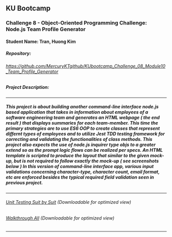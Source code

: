 ## KU Bootcamp  
### Challenge 8 - Object-Oriented Programming Challenge: Node.js Team Profile Generator
#### Student Name: Tran, Huong Kim

##### Repository:   
###### https://github.com/MercuryKTgithub/KUbootcamp_Challenge_08_Module10_Team_Profile_Generator
 
##### Project Description: 
-----------------------------------------------------------------------------------------------------------
##### This project is about building another command-line interface node.js based application that takes in information about employees of a software engineering team and generates an HTML webpage ( *the end result* ) that displays summaries for each team-member. This time the primary strategies are to use ES6 OOP to create classes that represent differnt types of employees and to utilize Jest TDD testing framework for correcting and validating the functionalities of class methods. This project also expects the use of node.js inquirer type objs to a greater extend so as the prompt logic flows can be realized per specs. An HTML template is scripted to produce the layout that similar to the given mock-up, but is not required to follow exactly the mock-up ( *see screenshots below* ) In this version of command-line interface app, various input validations concerning character-type, character count, email format, etc are enforced besides the typical required field validation seen in previous project.
-----------------------------------------------------------------------------------------------------------
###### [Unit Testing Suit by Suit](https://drive.google.com/file/d/1uLvsbO8nKvFOZHgVE1b637r-ERPMDg_i/view?usp=sharing) (Downloadable for optimized view)
###### [Walkthrough All](https://drive.google.com/file/d/1hxsbcYj4ecOQVXScWHgz_Icil3mpiiu9/view?usp=sharing) (Downloadable for optimized view)
 
-----------------------------------------------------------------------------------------------------------
